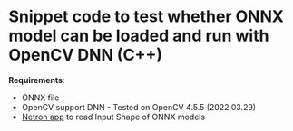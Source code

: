 # Snippet code to test whether ONNX model can be loaded and run with OpenCV DNN (C++)
**Requirements**:
+ ONNX file
+ OpenCV support DNN - Tested on OpenCV 4.5.5 (2022.03.29)
+ [Netron app](https://netron.app/) to read Input Shape of ONNX models

